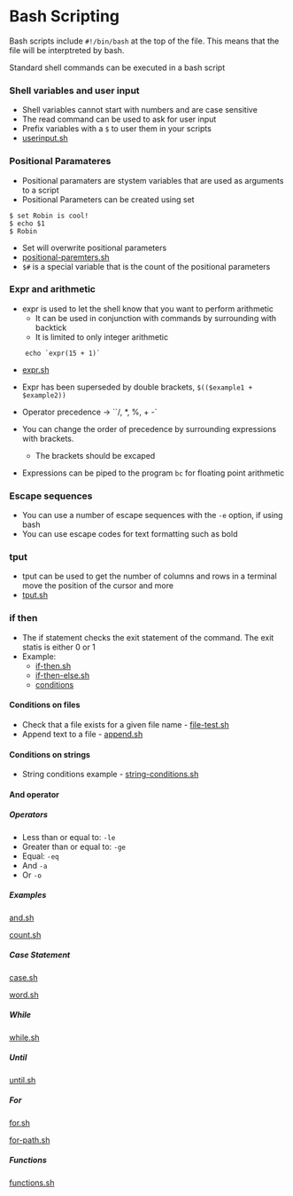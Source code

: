 # Bash Scripting

Bash scripts include `#!/bin/bash` at the top of the file. This means that the file will be interptreted by bash.

Standard shell commands can be executed in a bash script

### Shell variables and user input

- Shell variables cannot start with numbers and are case sensitive
- The read command can be used to ask for user input
- Prefix variables with a `$` to user them in your scripts
- [userinput.sh](userinput.sh)

### Positional Paramateres

- Positional paramaters are stystem variables that are used as arguments to a script
- Positional Parameters can be created using set

```=bash
$ set Robin is cool!
$ echo $1
$ Robin
```

- Set will overwrite positional parameters
- [positional-paremters.sh](positional-params.sh)
- `$#` is a special variable that is the count of the positional parameters

### Expr and arithmetic

- expr is used to let the shell know that you want to perform arithmetic
    - It can be used in conjunction with commands by surrounding with backtick
    - It is limited to only integer arithmetic

```=bash
    echo `expr(15 + 1)`
```

- [expr.sh](expr.sh)
- Expr has been superseded by double brackets, `$(($example1 + $example2))`

- Operator precedence -> ``/, *, %, + -`
- You can change the order of precedence by surrounding expressions with brackets.
    - The brackets should be excaped
- Expressions can be piped to the program `bc` for floating point arithmetic

### Escape sequences

- You can use a number of escape sequences with the `-e` option, if using bash
- You can use escape codes for text formatting such as bold

### tput

- tput can be used to get the number of columns and rows in a terminal move the position of the cursor and more
- [tput.sh](tput.ash)

### if then

- The if statement checks the exit statement of the command. The exit statis is either 0 or 1
- Example:
    - [if-then.sh](if-then.sh)
    - [if-then-else.sh](if-then-else.sh)
    - [conditions](https://linuxacademy.com/blog/linux/conditions-in-bash-scripting-if-statements/)

#### Conditions on files

- Check that a file exists for a given file name - [file-test.sh](file-test.sh)
- Append text to a file - [append.sh](append.sh)

#### Conditions on strings

- String conditions example - [string-conditions.sh](string-conditions.sh)

#### And operator

##### Operators

- Less than or equal to: `-le`
- Greater than or equal to: `-ge`
- Equal: `-eq`
- And `-a`
- Or `-o`

##### Examples

[and.sh](and.sh)

[count.sh](count.sh)

##### Case Statement

[case.sh](case.sh)

[word.sh](word.sh)

##### While

[while.sh](while.sh)

##### Until

[until.sh](until.sh)

##### For

[for.sh](for.sh)

[for-path.sh](for-path.sh)

##### Functions

[functions.sh](functions.sh)

